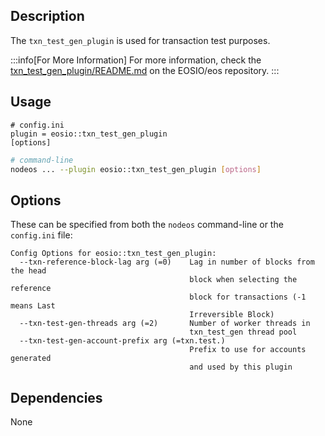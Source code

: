 
## Description

The `txn_test_gen_plugin` is used for transaction test purposes.

:::info[For More Information]
For more information, check the [txn_test_gen_plugin/README.md](https://example.com) on the EOSIO/eos repository.
:::

## Usage

```console
# config.ini
plugin = eosio::txn_test_gen_plugin
[options]
```
```sh
# command-line
nodeos ... --plugin eosio::txn_test_gen_plugin [options]
```

## Options

These can be specified from both the `nodeos` command-line or the `config.ini` file:

```console
Config Options for eosio::txn_test_gen_plugin:
  --txn-reference-block-lag arg (=0)    Lag in number of blocks from the head 
                                        block when selecting the reference 
                                        block for transactions (-1 means Last 
                                        Irreversible Block)
  --txn-test-gen-threads arg (=2)       Number of worker threads in 
                                        txn_test_gen thread pool
  --txn-test-gen-account-prefix arg (=txn.test.)
                                        Prefix to use for accounts generated 
                                        and used by this plugin
```

## Dependencies

None
